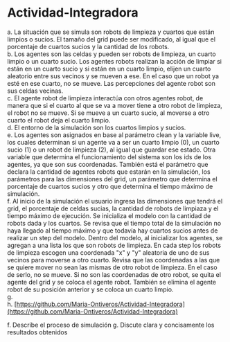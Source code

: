 # Actividad-Integradora
a. La situación que se simula son robots de limpieza y cuartos que están limpios o sucios. El tamaño del grid puede ser modificado, al igual que el porcentaje de cuartos sucios y la cantidad de los robots.<br>
b. Los agentes son las celdas y pueden ser robots de limpieza, un cuarto limpio o un cuarto sucio. Los agentes robots realizan la acción de limpiar si están en un cuarto sucio y si están en un cuarto limpio, elijen un cuarto aleatorio entre sus vecinos y se mueven a ese. En el caso que un robot ya esté en ese cuarto, no se mueve. Las percepciones del agente robot son sus celdas vecinas. <br>
c. El agente robot de limpieza interactúa con otros agentes robot, de manera que si el cuarto al que se va a mover tiene a otro robot de limpieza, el robot no se mueve. Si se mueve a un cuarto sucio, al moverse a otro cuarto el robot deja el cuarto limpio. <br>
d. El entorno de la simulación son los cuartos limpios y sucios. <br>
e. Los agentes son asignados en base al parámetro clean y la variable live, los cuales determinan si un agente va a ser un cuarto limpio (0), un cuarto sucio (1) o un robot de limpieza (2), al igual que guardar ese estado. Otra variable que determina el funcionamiento del sistema son los ids de los agentes, ya que son sus coordenadas. También está el parámetro que declara la cantidad de agentes robots que estarán en la simulación, los parámetros para las dimensiones del grid, un parámetro que determina el porcentaje de cuartos sucios y otro que determina el tiempo máximo de simulación. <br>
f. Al inicio de la simulación el usuario ingresa las dimensiones que tendrá el grid, el porcentaje de celdas sucias, la cantidad de robots de limpiaza y el tiempo máximo de ejecución. Se inicializa el modelo con la cantidad de robots dada y los cuartos. Se revisa que el tiempo total de la simulación no haya llegado al tiempo máximo y que todavía hay cuartos sucios antes de realizar un step del modelo. Dentro del modelo, al inicializar los agentes, se agregan a una lista los que son robots de limpieza. En cada step los robots de limpieza escogen una coordenada "x" y "y" aleatoria de uno de sus vecinos para moverse a otro cuarto. Revisa que las coordenadas a las que se quiere mover no sean las mismas de otro robot de limpieza. En el caso de serlo, no se mueve. Si no son las coordenadas de otro robot, se quita el agente del grid y se coloca el agente robot. También se elimina el agente robot de su posición anterior y se coloca un cuarto limpio. <br>
g. <br>
h. [https://github.com/Maria-Ontiveros/Actividad-Integradora](https://github.com/Maria-Ontiveros/Actividad-Integradora)


f. Describe el proceso de simulación
g. Discute clara y concisamente los resultados obtenidos
